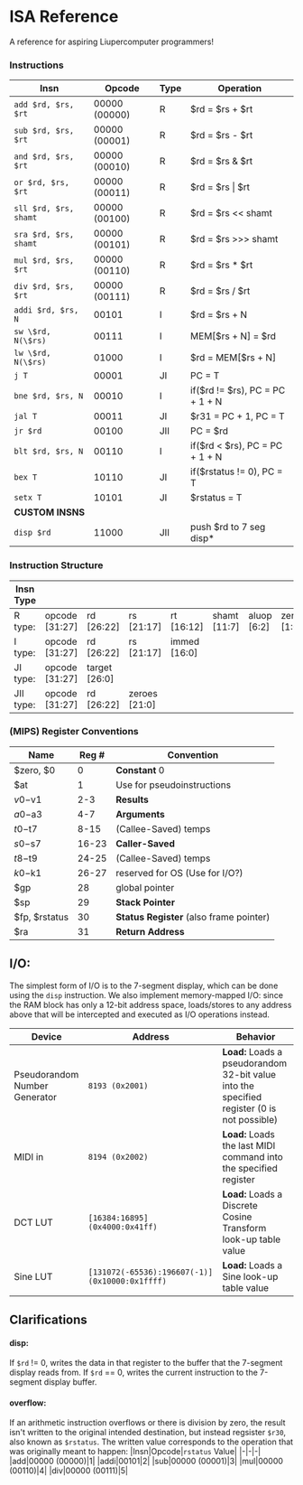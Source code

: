 # ISA Reference
A reference for aspiring Liupercomputer programmers!

### Instructions
| Insn | Opcode | Type | Operation |
|------|--------|------|-----------|
|`add $rd, $rs, $rt`|00000 (00000)|R|$rd = $rs + $rt|
|`sub $rd, $rs, $rt`|00000 (00001)|R|$rd = $rs - $rt|
|`and $rd, $rs, $rt`|00000 (00010)|R|$rd = $rs & $rt|
|`or $rd, $rs, $rt`|00000 (00011)|R|$rd = $rs \| $rt|
|`sll $rd, $rs, shamt`|00000 (00100)|R|$rd = $rs << shamt|
|`sra $rd, $rs, shamt`|00000 (00101)|R|$rd = $rs >>> shamt|
|`mul $rd, $rs, $rt`|00000 (00110)|R|$rd = $rs * $rt|
|`div $rd, $rs, $rt`|00000 (00111)|R|$rd = $rs / $rt|
|`addi $rd, $rs, N`|00101|I|$rd = $rs + N|
|`sw \$rd, N(\$rs)`|00111|I|MEM[$rs + N] = $rd|
|`lw \$rd, N(\$rs)`|01000|I|\$rd = MEM[\$rs + N]|
|`j T`|00001|JI|PC = T|
|`bne $rd, $rs, N`|00010|I|if($rd != $rs), PC = PC + 1 + N|
|`jal T`|00011|JI|$r31 = PC + 1, PC = T|
|`jr $rd`|00100|JII|PC = $rd|
|`blt $rd, $rs, N`|00110|I|if($rd < $rs), PC = PC + 1 + N|
|`bex T`|10110|JI|if($rstatus != 0), PC = T|
|`setx T`|10101|JI|$rstatus = T|
|**CUSTOM INSNS**||||
|`disp $rd`|11000|JII|push $rd to 7 seg disp\*|

### Instruction Structure
| Insn Type | | | | | | | |
|-----------|-|-|-|-|-|-|-|
| R type: | opcode [31:27] | rd [26:22] | rs [21:17] | rt [16:12] | shamt [11:7] | aluop [6:2] | zero [1:0] |
| I type: | opcode [31:27] | rd [26:22] | rs [21:17] | immed [16:0] | | | |
| JI type: | opcode [31:27] | target [26:0] |
| JII type: | opcode [31:27] | rd [26:22] | zeroes [21:0] |

### (MIPS) Register Conventions 
|Name|Reg #|Convention|
|----|-----|----------|
|$zero, $0|0|**Constant** 0|
|$at|1|Use for pseudoinstructions|
|$v0-$v1|2-3|**Results**|
|$a0-$a3|4-7|**Arguments**|
|$t0-$t7|8-15|(Callee-Saved) temps|
|$s0-$s7|16-23|**Caller-Saved**|
|$t8-$t9|24-25|(Callee-Saved) temps|
|$k0-$k1|26-27|reserved for OS (Use for I/O?)|
|$gp|28|global pointer|
|$sp|29|**Stack Pointer**|
|$fp, $rstatus|30|**Status Register** (also frame pointer)|
|$ra|31|**Return Address**|



## I/O:
The simplest form of I/O is to the 7-segment display, which can be done using the `disp` instruction.
We also implement memory-mapped I/O: since the RAM block has only a 12-bit address space, loads/stores to any address above that will be intercepted and executed as I/O operations instead.

|Device|Address|Behavior|
|------|-------|--------|
|Pseudorandom Number Generator|`8193 (0x2001)`|**Load:** Loads a pseudorandom 32-bit value into the specified register (0 is not possible)|
|MIDI in|`8194 (0x2002)`|**Load:** Loads the last MIDI command into the specified register|
|DCT LUT|`[16384:16895] (0x4000:0x41ff)`|**Load:** Loads a Discrete Cosine Transform look-up table value|
|Sine LUT|`[131072(-65536):196607(-1)] (0x10000:0x1ffff)`|**Load:** Loads a Sine look-up table value|

## Clarifications
#### disp:
If `$rd` != 0, writes the data in that register to the buffer that the 7-segment display reads from.
If `$rd` == 0, writes the current instruction to the 7-segment display buffer.
#### overflow:
If an arithmetic instruction overflows or there is division by zero, the result isn't written to the original intended destination, but instead regsister `$r30`, also known as `$rstatus`. The written value corresponds to the operation that was originally meant to happen:
|Insn|Opcode|`rstatus` Value|
|-|-|-|
|add|00000 (00000)|1|
|addi|00101|2|
|sub|00000 (00001)|3|
|mul|00000 (00110)|4|
|div|00000 (00111)|5|
